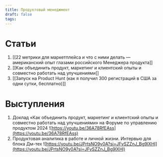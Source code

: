 ```yaml
---
title: Продуктовый менеджмент
draft: false
tags:
---
```

# Статьи

1. [[22 метрики для маркетплейса и что с ними делать — американский опыт глазами российского Менеджера продукта]]
2. [[Как объединить продукт, маркетинг и клиентский опыты и совместно работать над улучшениями]]
3. [[Запуск на Product Hunt (как я получил 300 регистраций в США за одни сутки, бесплатно)]]

# Выступления

1. Доклад «Как объединить продукт, маркетинг и клиентский опыты и совместно работать над улучшениями» на Форуме по управлению продуктом 2024 
   ![https://youtu.be/36A78RfEAss](https://youtu.be/36A78RfEAss)
2. Продуктовая аналитика в работе и личной жизни. Интервью для блока Дм-тех 
   ![https://youtu.be/JPrtsNO9y0A?si=JFvSZZnJ_Bg9lXHl](https://youtu.be/JPrtsNO9y0A?si=JFvSZZnJ_Bg9lXHl)
